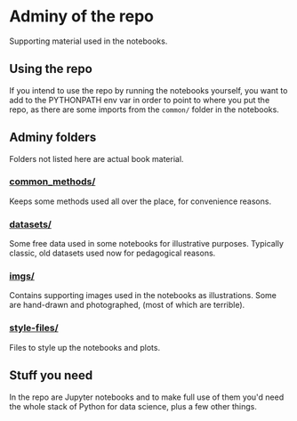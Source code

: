 # Adminy of the repo

Supporting material used in the notebooks.

## Using the repo

If you intend to use the repo by running the notebooks yourself, you want to add to the PYTHONPATH env var in order to point to where you put the repo, as there are some imports from the `common/` folder in the notebooks.

## Adminy folders

Folders not listed here are actual book material.

### [common_methods/](common_methods/)

Keeps some methods used all over the place, for convenience reasons.

### [datasets/](datasets/)

Some free data used in some notebooks for illustrative purposes. Typically classic, old datasets used now for pedagogical reasons.

### [imgs/](imgs/)

Contains supporting images used in the notebooks as illustrations. Some are hand-drawn and photographed, (most of which are terrible).

### [style-files/](style-files/)

Files to style up the notebooks and plots.

## Stuff you need

In the repo are Jupyter notebooks and to make full use of them you'd need the whole stack of Python for data science, plus a few other things.
